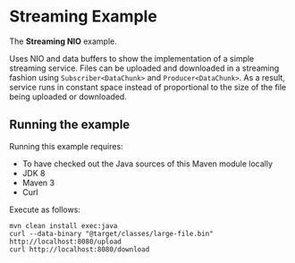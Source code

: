Streaming Example
=================

The **Streaming NIO** example.

Uses NIO and data buffers to show the implementation of a simple streaming service. Files can be 
uploaded and downloaded in a streaming fashion using `Subscriber<DataChunk>` and 
`Producer<DataChunk>`. As a result, service runs in constant space instead of proportional
to the size of the file being uploaded or downloaded.
    
Running the example
-------------------

Running this example requires:

 * To have checked out the Java sources of this Maven module locally
 * JDK 8
 * Maven 3 
 * Curl

Execute as follows:

    mvn clean install exec:java 
    curl --data-binary "@target/classes/large-file.bin" http://localhost:8080/upload
    curl http://localhost:8080/download